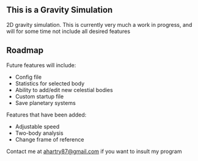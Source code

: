 ## This is a Gravity Simulation

2D gravity simulation. This is currently very much a work in progress, and will for some time not include all desired features

## Roadmap

Future features will include:
- Config file
- Statistics for selected body
- Ability to add/edit new celestial bodies
- Custom startup file
- Save planetary systems

Features that have been added:
- Adjustable speed
- Two-body analysis
- Change frame of reference


Contact me at ahartry87@gmail.com if you want to insult my program
